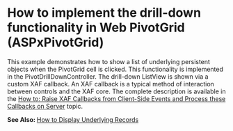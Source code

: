 # How to implement the drill-down functionality in Web PivotGrid (ASPxPivotGrid)


<p>This example demonstrates how to show a list of underlying persistent objects when the PivotGrid cell is clicked. This functionality is implemented in the PivotDrillDownController. The drill-down ListView is shown via a custom XAF callback. An XAF callback is a typical method of interaction between controls and the XAF core. The complete description is available in the <a href="https://documentation.devexpress.com/eXpressAppFramework/119706/Task-Based-Help/Miscellaneous-UI-Customizations/How-to-Raise-XAF-Callbacks-from-Client-Side-Events-and-Process-these-Callbacks-on-Server">How to: Raise XAF Callbacks from Client-Side Events and Process these Callbacks on Server</a> topic.</p>
<p><strong>See Also: </strong><a href="https://www.devexpress.com/Support/Center/p/E1873">How to Display Underlying Records</a><strong><br></strong></p>

<br/>


